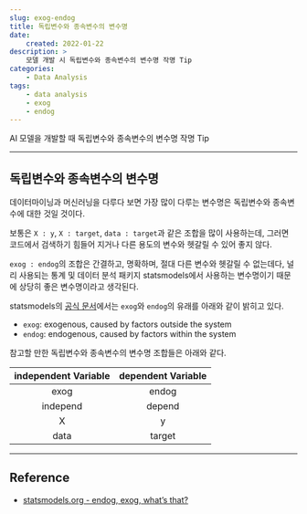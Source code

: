 ```yaml
---
slug: exog-endog
title: 독립변수와 종속변수의 변수명
date:
    created: 2022-01-22
description: >
    모델 개발 시 독립변수와 종속변수의 변수명 작명 Tip
categories:
    - Data Analysis
tags:
    - data analysis
    - exog
    - endog
---
```


AI 모델을 개발할 때 독립변수와 종속변수의 변수명 작명 Tip  

<!-- more -->

---

## 독립변수와 종속변수의 변수명

데이터마이닝과 머신러닝을 다루다 보면 가장 많이 다루는 변수명은 독립변수와 종속변수에 대한 것일 것이다.  

보통은 `X : y`, `X : target`, `data : target`과 같은 조합을 많이 사용하는데, 그러면 코드에서 검색하기 힘들어 지거나 다른 용도의 변수와 헷갈릴 수 있어 좋지 않다.  

`exog : endog`의 조합은 간결하고, 명확하며, 절대 다른 변수와 헷갈릴 수 없는데다, 널리 사용되는 통계 및 데이터 분석 패키지 statsmodels에서 사용하는 변수명이기 때문에 상당히 좋은 변수명이라고 생각된다.  

statsmodels의 [공식 문서](https://www.statsmodels.org/stable/endog_exog.html)에서는 `exog`와 `endog`의 유래를 아래와 같이 밝히고 있다.  

- `exog`: exogenous, caused by factors outside the system
- `endog`: endogenous, caused by factors within the system

참고할 만한 독립변수와 종속변수의 변수명 조합들은 아래와 같다.  

| independent Variable | dependent Variable |
| :------------------: | :----------------: |
|         exog         |       endog        |
|       independ       |       depend       |
|          X           |         y          |
|         data         |       target       |

---
## Reference
- [statsmodels.org - endog, exog, what’s that?](https://www.statsmodels.org/stable/endog_exog.html)